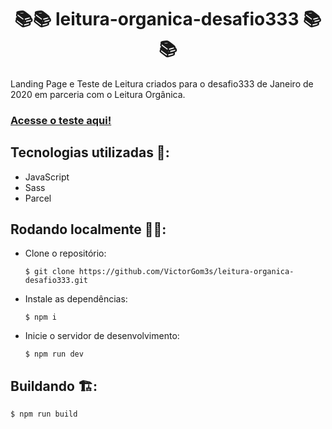 <h1 align="center"> 📚📚 leitura-organica-desafio333 📚📚 </h1>

Landing Page e Teste de Leitura criados para o desafio333 de Janeiro de 2020 em parceria com o Leitura Orgânica.

### [Acesse o teste aqui!](https://desafio333-leitura-organica.herokuapp.com/)

## Tecnologias utilizadas 🚀:

- JavaScript
- Sass
- Parcel

## Rodando localmente 🏃🏿‍:

- Clone o repositório:

  `$ git clone https://github.com/VictorGom3s/leitura-organica-desafio333.git`

- Instale as dependências:

  `$ npm i`

- Inicie o servidor de desenvolvimento:

  `$ npm run dev`

## Buildando 🏗️:

    $ npm run build
